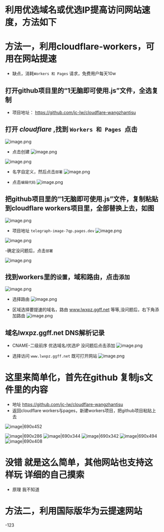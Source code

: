# 利用优选域名或优选IP提高访问网站速度，方法如下



# 方法一，利用cloudflare-workers，可用在网站提速
- 缺点，消耗`Workers 和 Pages` 请求，免费用户每天10w
## 打开github项目里的“1无脑即可使用.js”文件，全选复制

- 项目地址：
https://github.com/jc-lw/cloudflare-wangzhantisu


## 打开 *cloudflare* ,找到 `Workers 和 Pages `点击
![image.png](https://rin.vcrr.us.kg/images/f9b1372d9a76c380acd993ec4c3db70ce8f1dd00.png)
- 点击创建
![image.png](https://rin.vcrr.us.kg/images/c1b47601325dce3533dac82c8e238c7e91d5f71e.png)

![image.png](https://rin.vcrr.us.kg/images/09e9adac44654a7c746713f46832853fd9853fdd.png)


- 名字自定义，然后点击`部署`
![image.png](https://rin.vcrr.us.kg/images/062f7b8f0d78b4101a31395cc7c0776526b3e659.png)

- 点击`编辑代码`
![image.png](https://rin.vcrr.us.kg/images/16f1f4d06a0fae92be573ab830db010542bf19bb.png)

## 把github项目里的“1无脑即可使用.js”文件，复制粘贴到cloudflare workers项目里，全部替换上去，如图
![image.png](https://rin.vcrr.us.kg/images/8c6440b5501872084ff5ab7744234836a1f8280c.png)

- 项目地址 `telegraph-image-7qp.pages.dev`
![image.png](https://rin.vcrr.us.kg/images/52da7311ce50ef6f68591ca44b77b4133326cb8a.png)

![image.png](https://rin.vcrr.us.kg/images/00adf9e63faeac4a2cfd42a7ccf8750f275bc3af.png)

-确定没问题后，点击`部署`

![image.png](https://rin.vcrr.us.kg/images/c4af7e80dbd4429d6d38a175d52952ef6c6bd5d4.png)

## 找到workers里的`设置`，域和路由，点击`添加`
![image.png](https://rin.vcrr.us.kg/images/091ee22cb083dae725ebe28ece3e16f3ecef7b8f.png)

- 选择路由
![image.png](https://rin.vcrr.us.kg/images/154a70e67a9e70bdbd401316545cfcf62bc9f094.png)

- 区域选择要提速的域名，路由 www.lwxpz.ggff.net 等等,没问题后，右下角添加路由
![image.png](https://rin.vcrr.us.kg/images/e25fd1cfc8dd6970f5642e3a74283b3c11026f69.png)
## 域名lwxpz.ggff.net DNS解析记录
- CNAME-二级前序   优选域名/优选IP 没问题后点击添加
![image.png](https://rin.vcrr.us.kg/images/d4725a445deae28ef82b36d66dffa6ef54eca313.png)


- 选择访问 `www.lwxpz.ggff.net` 既可打开网站
![image.png](https://rin.vcrr.us.kg/images/48064ddbb69ec885e191f62479558046749aa5b3.png)

# 这里来简单化，首先在github 复制js文件里的内容
- 地址 https://github.com/jc-lw/cloudflare-wangzhantisu
- 返回cloudflare workers与pages，新建workers项目，把github项目粘贴上去

![image|690x452](upload://r6OmgshNTtElvyg4i1aMlyVfnmN.png)

![image|690x286](upload://qCIrpGrERPTESBRE9Fl2y7LJOdp.png)
![image|690x344](upload://p7i3W7tueI6cG99YxFVIn5lwmjf.png)
![image|690x342](upload://q7WtEwjx4lzIknudU2UjvH4Wq3n.png)
![image|690x494](upload://mfbmYlW7VoizLVsUF0LC1PgqSJg.png)
![image|690x408](upload://3c7Pjux1QabqnUUH5mclxg0I4Z0.png)
# 没错 就是这么简单，其他网站也支持这样玩 详细的自己摸索
- 原理 我不知道
# 方法二，利用国际版华为云提速网站
-123




